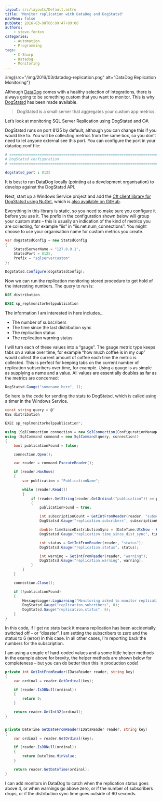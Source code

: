 ```yaml
---
layout: src/layouts/Default.astro
title: 'Monitor replication with DataDog and DogStatsd'
navMenu: false
pubDate: 2016-03-08T06:00:47+00:00
authors:
    - steve-fenton
categories:
    - Automation
    - Programming
tags:
    - C-Sharp
    - Datadog
    - Monitoring
---
```


:img{src="/img/2016/03/datadog-replication.png" alt="DataDog Replication Monitoring"}

Although [DataDog](https://www.datadoghq.com/) comes with a healthy selection of integrations, there is always going to be something custom that you want to monitor. This is why [DogStatsd](http://docs.datadoghq.com/guides/dogstatsd/) has been made available.

> DogStatsd is a small server that aggregates your custom app metrics.

Let’s look at monitoring SQL Server Replication using DogStatsd and C#.

DogStatsd runs on port 8125 by default, although you can change this if you would like to. You will be collecting metrics from the same box, so you don’t need to let anyone external see this port. You can configure the port in your datadog.conf file:

```yaml
# ========================================================================== #
# DogStatsd configuration                                                    #
# ========================================================================== #

dogstatsd_port : 8125
```

It is best to run DataDog locally (pointing at a development organisation) to develop against the DogStatsd API.

Next, start up a Windows Service project and add the [C# client library for DogStatsd using NuGet](https://www.nuget.org/packages/DogStatsD-CSharp-Client/), which is [also available on GitHub](https://github.com/DataDog/dogstatsd-csharp-client).

Everything in this library is static, so you need to make sure you configure it before you use it. The prefix in the configuration shown below will group your custom stats – this is usually an indication of the kind of metrics you are collecting, for example “iis” in “iis.net.num\_connections”. You might choose to use your organisation name for custom metrics you create.

```csharp
var dogstatsdConfig = new StatsdConfig
{
    StatsdServerName = "127.0.0.1",
    StatsdPort = 8125,
    Prefix = "sqlservercustom"
};

DogStatsd.Configure(dogstatsdConfig);
```

Now we can run the replication monitoring stored procedure to get hold of the interesting numbers. The query to run is:

```sql
USE distribution

EXEC sp_replmonitorhelppublication
```

The information I am interested in here includes…

- The number of subscribers
- The time since the last distribution sync
- The replication statuc
- The replication warning status

I will turn each of these values into a “gauge”. The gauge metric type keeps tabs on a value over time, for example “how much coffee is in my cup” would collect the current amount of coffee each time the metric is collected. This is perfect for keeping tabs on the current number of replication subscribers over time, for example. Using a gauge is as simple as supplying a name and a value. All values are essentially doubles as far as the metrics are concerned:

```csharp
DogStatsd.Gauge("somename.here", 1);
```

So here is the code for sending the stats to DogStatsd, which is called using a timer in the Windows Service.

```csharp
const string query = @"
USE distribution

EXEC sp_replmonitorhelppublication";

using (SqlConnection connection = new SqlConnection(ConfigurationManager.ConnectionStrings["MyReplicationPublisher"].ConnectionString))
using (SqlCommand command = new SqlCommand(query, connection))
{
    bool publicationFound = false;

    connection.Open();

    var reader = command.ExecuteReader();

    if (reader.HasRows)
    {
        var publication = "PublicationName";

        while (reader.Read())
        {
            if (reader.GetString(reader.GetOrdinal("publication")) == publication)
            {
                publicationFound = true;

                int subscriptionCount = GetIntFromReader(reader, "subscriptioncount");
                DogStatsd.Gauge("replication.subcribers", subscriptionCount);

                double timeSinceDistributionSync = (DateTime.UtcNow - GetDateFromReader(reader, "last_distsync")).TotalSeconds;
                DogStatsd.Gauge("replication.time_since_dist_sync", timeSinceDistributionSync);

                int status = GetIntFromReader(reader, "status");
                DogStatsd.Gauge("replication.status", status);

                int warning = GetIntFromReader(reader, "warning");
                DogStatsd.Gauge("replication.warning", warning);
            }
        }
    }

    connection.Close();

    if (!publicationFound)
    {
        MessageLogger.LogWarning("Monitoring asked to monitor replication, but publication not found.");
        DogStatsd.Gauge("replication.subcribers", 0);
        DogStatsd.Gauge("replication.status", 6);
    }
}
```

In this code, if I get no stats back it means replication has been accidentally switched off – or “disaster”. I am setting the subscribers to zero and the status to 6 (error) in this case. In all other cases, I’m reporting back the numbers for the subscription.

I am using a couple of hard-coded values and a some little helper methods in the example above for brevity, the helper methods are shown below for completeness – but you can do better than this in production code!

```csharp
private int GetIntFromReader(IDataReader reader, string key)
{
    var ordinal = reader.GetOrdinal(key);

    if (reader.IsDBNull(ordinal))
    {
        return 0;
    }

    return reader.GetInt32(ordinal);
}


private DateTime GetDateFromReader(IDataReader reader, string key)
{
    var ordinal = reader.GetOrdinal(key);

    if (reader.IsDBNull(ordinal))
    {
        return DateTime.MinValue;
    }

    return reader.GetDateTime(ordinal);
}
```

I can add monitors in DataDog to catch when the replication status goes above 4, or when warnings go above zero, or if the number of subscribers drops, or if the distribution sync time goes outside of 60 seconds.